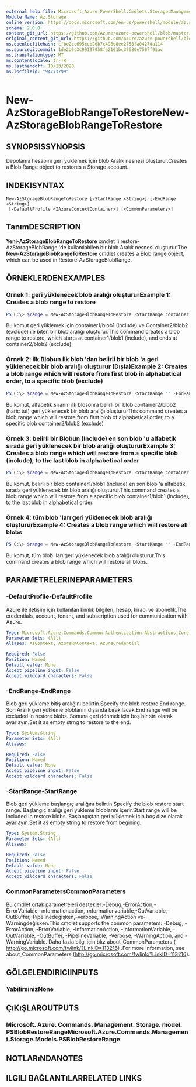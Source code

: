 ```yaml
---
external help file: Microsoft.Azure.PowerShell.Cmdlets.Storage.Management.dll-Help.xml
Module Name: Az.Storage
online version: https://docs.microsoft.com/en-us/powershell/module/az.storage/new-azstorageblobrangetorestore
schema: 2.0.0
content_git_url: https://github.com/Azure/azure-powershell/blob/master/src/Storage/Storage.Management/help/New-AzStorageBlobRangeToRestore.md
original_content_git_url: https://github.com/Azure/azure-powershell/blob/master/src/Storage/Storage.Management/help/New-AzStorageBlobRangeToRestore.md
ms.openlocfilehash: cfbe2cc695ceb2db7c498e8ee2750fa0427da114
ms.sourcegitcommit: 1de2b6c3c99197958fa2101bc37680e7507f91ac
ms.translationtype: MT
ms.contentlocale: tr-TR
ms.lasthandoff: 10/13/2020
ms.locfileid: "94273799"
---
```

# <span data-ttu-id="0456e-101">New-AzStorageBlobRangeToRestore</span><span class="sxs-lookup"><span data-stu-id="0456e-101">New-AzStorageBlobRangeToRestore</span></span>

## <span data-ttu-id="0456e-102">SYNOPSIS</span><span class="sxs-lookup"><span data-stu-id="0456e-102">SYNOPSIS</span></span>
<span data-ttu-id="0456e-103">Depolama hesabını geri yüklemek için blob Aralık nesnesi oluşturur.</span><span class="sxs-lookup"><span data-stu-id="0456e-103">Creates a Blob Range object to restores a Storage account.</span></span>

## <span data-ttu-id="0456e-104">INDEKI</span><span class="sxs-lookup"><span data-stu-id="0456e-104">SYNTAX</span></span>

```
New-AzStorageBlobRangeToRestore [-StartRange <String>] [-EndRange <String>]
 [-DefaultProfile <IAzureContextContainer>] [<CommonParameters>]
```

## <span data-ttu-id="0456e-105">Tanım</span><span class="sxs-lookup"><span data-stu-id="0456e-105">DESCRIPTION</span></span>
<span data-ttu-id="0456e-106">**Yeni-AzStorageBlobRangeToRestore** cmdlet 'i restore-AzStorageBlobRange 'de kullanılabilen bir blob Aralık nesnesi oluşturur.</span><span class="sxs-lookup"><span data-stu-id="0456e-106">The **New-AzStorageBlobRangeToRestore** cmdlet creates a Blob range object, which can be used in Restore-AzStorageBlobRange.</span></span>

## <span data-ttu-id="0456e-107">ÖRNEKLERDEN</span><span class="sxs-lookup"><span data-stu-id="0456e-107">EXAMPLES</span></span>

### <span data-ttu-id="0456e-108">Örnek 1: geri yüklenecek blob aralığı oluşturur</span><span class="sxs-lookup"><span data-stu-id="0456e-108">Example 1: Creates a blob range to restore</span></span>
```powershell
PS C:\> $range = New-AzStorageBlobRangeToRestore -StartRange container1/blob1 -EndRange container2/blob2
```

<span data-ttu-id="0456e-109">Bu komut geri yüklemek için container1/blob1 (Include) ve Container2/blob2 (exclude) ile biten bir blob aralığı oluşturur.</span><span class="sxs-lookup"><span data-stu-id="0456e-109">This command creates a blob range to restore, which starts at container1/blob1 (include), and ends at container2/blob2 (exclude).</span></span>

### <span data-ttu-id="0456e-110">Örnek 2: ilk Blobun ilk blob 'dan belirli bir blob 'a geri yüklenecek bir blob aralığı oluşturur (Dışla)</span><span class="sxs-lookup"><span data-stu-id="0456e-110">Example 2: Creates a blob range which will restore from first blob in alphabetical order, to a specific blob (exclude)</span></span>
```powershell
PS C:\> $range = New-AzStorageBlobRangeToRestore -StartRange "" -EndRange container2/blob2
```

<span data-ttu-id="0456e-111">Bu komut, alfabetik sıranın ilk blosonra belirli bir blob container2/blob2 (hariç tut) geri yüklenecek bir blob aralığı oluşturur</span><span class="sxs-lookup"><span data-stu-id="0456e-111">This command creates a blob range which will restore from first blob of alphabetical order, to a specific blob container2/blob2 (exclude)</span></span>

### <span data-ttu-id="0456e-112">Örnek 3: belirli bir Blobun (Include) en son blob 'u alfabetik sırada geri yüklenecek bir blob aralığı oluşturur</span><span class="sxs-lookup"><span data-stu-id="0456e-112">Example 3: Creates a blob range which will restore from a specific blob (include), to the last blob in alphabetical order</span></span>
```powershell
PS C:\> $range = New-AzStorageBlobRangeToRestore -StartRange container1/blob1 -EndRange ""
```

<span data-ttu-id="0456e-113">Bu komut, belirli bir blob container1/blob1 (include) en son blob 'a alfabetik sırada geri yüklenecek bir blob aralığı oluşturur.</span><span class="sxs-lookup"><span data-stu-id="0456e-113">This command creates a blob range which will restore from a specific blob container1/blob1 (include), to the last blob in alphabetical order.</span></span>

### <span data-ttu-id="0456e-114">Örnek 4: tüm blob 'ları geri yüklenecek blob aralığı oluşturur</span><span class="sxs-lookup"><span data-stu-id="0456e-114">Example 4: Creates a blob range which will restore all blobs</span></span>
```powershell
PS C:\> $range = New-AzStorageBlobRangeToRestore -StartRange "" -EndRange ""
```

<span data-ttu-id="0456e-115">Bu komut, tüm blob 'ları geri yüklenecek blob aralığı oluşturur.</span><span class="sxs-lookup"><span data-stu-id="0456e-115">This command creates a blob range which will restore all blobs.</span></span>

## <span data-ttu-id="0456e-116">PARAMETRELERINE</span><span class="sxs-lookup"><span data-stu-id="0456e-116">PARAMETERS</span></span>

### <span data-ttu-id="0456e-117">-DefaultProfile</span><span class="sxs-lookup"><span data-stu-id="0456e-117">-DefaultProfile</span></span>
<span data-ttu-id="0456e-118">Azure ile iletişim için kullanılan kimlik bilgileri, hesap, kiracı ve abonelik.</span><span class="sxs-lookup"><span data-stu-id="0456e-118">The credentials, account, tenant, and subscription used for communication with Azure.</span></span>

```yaml
Type: Microsoft.Azure.Commands.Common.Authentication.Abstractions.Core.IAzureContextContainer
Parameter Sets: (All)
Aliases: AzContext, AzureRmContext, AzureCredential

Required: False
Position: Named
Default value: None
Accept pipeline input: False
Accept wildcard characters: False
```

### <span data-ttu-id="0456e-119">-EndRange</span><span class="sxs-lookup"><span data-stu-id="0456e-119">-EndRange</span></span>
<span data-ttu-id="0456e-120">Blob geri yükleme bitiş aralığını belirtin.</span><span class="sxs-lookup"><span data-stu-id="0456e-120">Specify the blob restore End range.</span></span>
<span data-ttu-id="0456e-121">Son Aralık geri yükleme bloblarını dışarıda bırakılacak.</span><span class="sxs-lookup"><span data-stu-id="0456e-121">End range will be excluded in restore blobs.</span></span>
<span data-ttu-id="0456e-122">Sonuna geri dönmek için boş bir stri olarak ayarlayın.</span><span class="sxs-lookup"><span data-stu-id="0456e-122">Set it as empty strng to restore to the end.</span></span>

```yaml
Type: System.String
Parameter Sets: (All)
Aliases:

Required: False
Position: Named
Default value: None
Accept pipeline input: False
Accept wildcard characters: False
```

### <span data-ttu-id="0456e-123">-StartRange</span><span class="sxs-lookup"><span data-stu-id="0456e-123">-StartRange</span></span>
<span data-ttu-id="0456e-124">Blob geri yükleme başlangıç aralığını belirtin.</span><span class="sxs-lookup"><span data-stu-id="0456e-124">Specify the blob restore start range.</span></span>
<span data-ttu-id="0456e-125">Başlangıç aralığı geri yükleme bloblarını içerir.</span><span class="sxs-lookup"><span data-stu-id="0456e-125">Start range will be included in restore blobs.</span></span>
<span data-ttu-id="0456e-126">Başlangıçtan geri yüklemek için boş dize olarak ayarlayın.</span><span class="sxs-lookup"><span data-stu-id="0456e-126">Set it as empty string to restore from begining.</span></span>

```yaml
Type: System.String
Parameter Sets: (All)
Aliases:

Required: False
Position: Named
Default value: None
Accept pipeline input: False
Accept wildcard characters: False
```

### <span data-ttu-id="0456e-127">CommonParameters</span><span class="sxs-lookup"><span data-stu-id="0456e-127">CommonParameters</span></span>
<span data-ttu-id="0456e-128">Bu cmdlet ortak parametreleri destekler:-Debug,-ErrorAction,-ErrorVariable,-ınformationaction,-ınformationvariable,-OutVariable,-OutBuffer,-Pipelinedeğişken,-verbose,-WarningAction ve-Warningdeğişken.</span><span class="sxs-lookup"><span data-stu-id="0456e-128">This cmdlet supports the common parameters: -Debug, -ErrorAction, -ErrorVariable, -InformationAction, -InformationVariable, -OutVariable, -OutBuffer, -PipelineVariable, -Verbose, -WarningAction, and -WarningVariable.</span></span> <span data-ttu-id="0456e-129">Daha fazla bilgi için bkz about_CommonParameters ( http://go.microsoft.com/fwlink/?LinkID=113216) .</span><span class="sxs-lookup"><span data-stu-id="0456e-129">For more information, see about_CommonParameters (http://go.microsoft.com/fwlink/?LinkID=113216).</span></span>

## <span data-ttu-id="0456e-130">GÖLGELENDIRICI</span><span class="sxs-lookup"><span data-stu-id="0456e-130">INPUTS</span></span>

### <span data-ttu-id="0456e-131">Yabilirsiniz</span><span class="sxs-lookup"><span data-stu-id="0456e-131">None</span></span>

## <span data-ttu-id="0456e-132">ÇıKıŞLAR</span><span class="sxs-lookup"><span data-stu-id="0456e-132">OUTPUTS</span></span>

### <span data-ttu-id="0456e-133">Microsoft. Azure. Commands. Management. Storage. model. PSBlobRestoreRange</span><span class="sxs-lookup"><span data-stu-id="0456e-133">Microsoft.Azure.Commands.Management.Storage.Models.PSBlobRestoreRange</span></span>

## <span data-ttu-id="0456e-134">NOTLARıNDA</span><span class="sxs-lookup"><span data-stu-id="0456e-134">NOTES</span></span>

## <span data-ttu-id="0456e-135">ILGILI BAĞLANTıLAR</span><span class="sxs-lookup"><span data-stu-id="0456e-135">RELATED LINKS</span></span>
